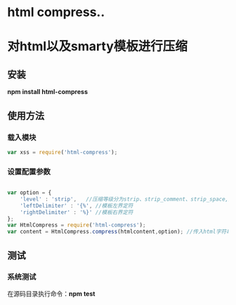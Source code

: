 # html compress..

对html以及smarty模板进行压缩
======

## 安装

**npm install  html-compress**


## 使用方法

### 载入模块

```javascript
var xss = require('html-compress');
```

### 设置配置参数

```javascript

var option = {
    'level' : 'strip',   //压缩等级分为strip、strip_comment、strip_space,默认为strip
    'leftDelimiter' : '{%', //模板左界定符
    'rightDelimiter' : '%}' //模板右界定符
};
var HtmlCompress = require('html-compress');
var content = HtmlCompress.compress(htmlcontent,option); //传入html字符串进行压缩
```

## 测试

### 系统测试

在源码目录执行命令：**npm test**